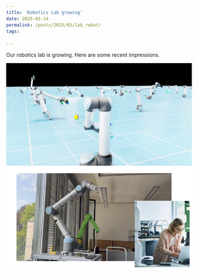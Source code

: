 ```yaml
---
title: 'Robotics Lab growing'
date: 2025-03-14
permalink: /posts/2025/03/lab_robot/
tags:

---
```


Our robotics lab is growing. Here are some recent impressions.


![Robotics Lab Image 1](/images/massive_p1.png)
![Robotics Lab Image 2](/images/lab2.png)

